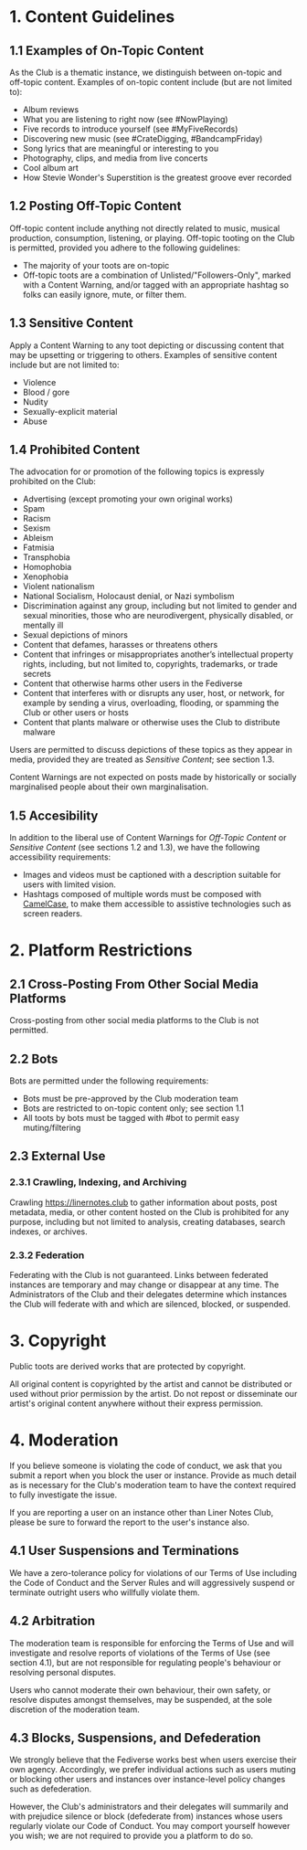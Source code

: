# 1. Content Guidelines

## 1.1 Examples of On-Topic Content

As the Club is a thematic instance, we distinguish between on-topic and off-topic content. Examples of on-topic content include (but are not limited to):

- Album reviews
- What you are listening to right now (see #NowPlaying)
- Five records to introduce yourself (see #MyFiveRecords)
- Discovering new music (see #CrateDigging, #BandcampFriday)
- Song lyrics that are meaningful or interesting to you
- Photography, clips, and media from live concerts
- Cool album art
- How Stevie Wonder's Superstition is the greatest groove ever recorded

## 1.2 Posting Off-Topic Content

Off-topic content include anything not directly related to music, musical production, consumption, listening, or playing. Off-topic tooting on the Club is permitted, provided you adhere to the following guidelines:

- The majority of your toots are on-topic
- Off-topic toots are a combination of Unlisted/"Followers-Only", marked with a Content Warning, and/or tagged with an appropriate hashtag so folks can easily ignore, mute, or filter them.

## 1.3 Sensitive Content

Apply a Content Warning to any toot depicting or discussing content that may be upsetting or triggering to others. Examples of sensitive content include but are not limited to:

- Violence
- Blood / gore
- Nudity 
- Sexually-explicit material
- Abuse

## 1.4 Prohibited Content

The advocation for or promotion of the following topics is expressly prohibited on the Club:

- Advertising (except promoting your own original works)
- Spam
- Racism 
- Sexism
- Ableism
- Fatmisia
- Transphobia
- Homophobia
- Xenophobia
- Violent nationalism
- National Socialism, Holocaust denial, or Nazi symbolism
- Discrimination against any group, including but not limited to gender and sexual minorities, those who are neurodivergent, physically disabled, or mentally ill
- Sexual depictions of minors
- Content that defames, harasses or threatens others
- Content that infringes or misappropriates another’s intellectual property rights, including, but not limited to, copyrights, trademarks, or trade secrets
- Content that otherwise harms other users in the Fediverse
- Content that interferes with or disrupts any user, host, or network, for example by sending a virus, overloading, flooding, or spamming the Club or other users or hosts 
- Content that plants malware or otherwise uses the Club to distribute malware

Users are permitted to discuss depictions of these topics as they appear in media, provided they are treated as *Sensitive Content*; see section 1.3.

Content Warnings are not expected on posts made by historically or socially marginalised people about their own marginalisation.


## 1.5 Accesibility

In addition to the liberal use of Content Warnings for *Off-Topic Content* or *Sensitive Content* (see sections 1.2 and 1.3), we have the following accessibility requirements:

- Images and videos must be captioned with a description suitable for users with limited vision.
- Hashtags composed of multiple words must be composed with [CamelCase](https://en.wikipedia.org/wiki/Camel_case), to make them accessible to assistive technologies such as screen readers.


# 2. Platform Restrictions

## 2.1 Cross-Posting From Other Social Media Platforms

Cross-posting from other social media platforms to the Club is not permitted.

## 2.2 Bots

Bots are permitted under the following requirements:

- Bots must be pre-approved by the Club moderation team
- Bots are restricted to on-topic content only; see section 1.1
- All toots by bots must be tagged with #bot to permit easy muting/filtering

## 2.3 External Use

### 2.3.1 Crawling, Indexing, and Archiving

Crawling https://linernotes.club to gather information about posts, post metadata, media, or other content hosted on the Club is prohibited for any purpose, including but not limited to analysis, creating databases, search indexes, or archives.

### 2.3.2 Federation

Federating with the Club is not guaranteed. Links between federated instances are temporary and may change or disappear at any time. The Administrators of the Club and their delegates determine which instances the Club will federate with and which are silenced, blocked, or suspended.

# 3. Copyright

Public toots are derived works that are protected by copyright.

All original content is copyrighted by the artist and cannot be distributed or used without prior permission by the artist. Do not repost or disseminate our artist's original content anywhere without their express permission.

# 4. Moderation

If you believe someone is violating the code of conduct, we ask that you submit a report when you block the user or instance. Provide as much detail as is necessary for the Club's moderation team to have the context required to fully investigate the issue.

If you are reporting a user on an instance other than Liner Notes Club, please be sure to forward the report to the user's instance also.

## 4.1 User Suspensions and Terminations

We have a zero-tolerance policy for violations of our Terms of Use including the Code of Conduct and the Server Rules and will aggressively suspend or terminate outright users who willfully violate them.

## 4.2 Arbitration 

The moderation team is responsible for enforcing the Terms of Use and will investigate and resolve reports of violations of the Terms of Use (see section 4.1), but are not responsible for regulating people's behaviour or resolving personal disputes.

Users who cannot moderate their own behaviour, their own safety, or resolve disputes amongst themselves, may be suspended, at the sole discretion of the moderation team.

## 4.3 Blocks, Suspensions, and Defederation

We strongly believe that the Fediverse works best when users exercise their own agency. Accordingly, we prefer individual actions such as users muting or blocking other users and instances over instance-level policy changes such as defederation.

However, the Club's administrators and their delegates will summarily and with prejudice silence or block (defederate from) instances whose users regularly violate our Code of Conduct. You may comport yourself however you wish; we are not required to provide you a platform to do so.
